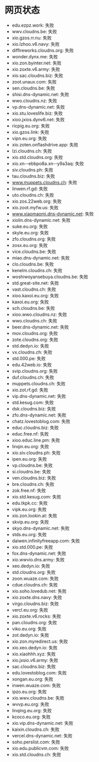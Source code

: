 # 网页状态
- edu.ezpz.work: 失败
- wwv.cloudns.be: 失败
- xio.gzos.rr.nu: 失败
- xio.lzhoo.v6.navy: 失败
- diffireworks.cloudns.org: 失败
- wonder.dynx.me: 失败
- xio.zon.byinter.net: 失败
- xio.zoxte.v6.army: 失败
- xio.sac.cloudns.biz: 失败
- zoot.unaux.com: 失败
- sen.cloudns.be: 失败
- shisi.dns-dynamic.net: 失败
- wwo.cloudns.nz: 失败
- vp.dns-dynamic.net: 失败
- xio.stu.loveslife.biz: 失败
- xioo.jxios.dynv6.net: 失败
- ricpig.eu.org: 失败
- xio.gzos.link: 失败
- vipn.eu.org: 失败
- xio.zoten.onflashdrive.app: 失败
- lzi.cloudns.ch: 失败
- xio.std.cloudns.org: 失败
- xio.xn--ebbpo8a.xn--y9a3aq: 失败
- siv.cloudns.ph: 失败
- tau.cloudns.biz: 失败
- www.muppets.cloudns.ch: 失败
- linwen.rf.gd: 失败
- uto.cloudns.ch: 失败
- xio.zos.22web.org: 失败
- xio.zoot.myfw.us: 失败
- www.xiaomaomi.dns-dynamic.net: 失败
- xiolin.dns-dynamic.net: 失败
- suke.eu.org: 失败
- skyle.eu.org: 失败
- zfo.cloudns.org: 失败
- zosx.eu.org: 失败
- vice.cloudns.be: 失败
- miao.dns-dynamic.net: 失败
- clo.cloudns.be: 失败
- kenelm.cloudns.ch: 失败
- woshiwoyansebuya.cloudns.be: 失败
- std.great-site.net: 失败
- vast.cloudns.ch: 失败
- xioo.kaxoi.eu.org: 失败
- kaxoi.eu.org: 失败
- sch.cloudns.be: 失败
- xioo.wwo.cloudns.nz: 失败
- wwo.cloudns.ch: 失败
- beer.dns-dynamic.net: 失败
- mov.cloudns.org: 失败
- zote.cloudns.org: 失败
- std.dedyn.io: 失败
- vx.cloudns.ch: 失败
- std.000.pe: 失败
- edu.42web.io: 失败
- svip.cloudns.org: 失败
- duf.cloudns.ch: 失败
- muppets.cloudns.ch: 失败
- xio.zot.rf.gd: 失败
- vip.dns-dynamic.net: 失败
- std.kesug.com: 失败
- dsk.cloudns.biz: 失败
- zfo.dns-dynamic.net: 失败
- chatz.lovestoblog.com: 失败
- educ.cloudns.biz: 失败
- educ.free.nf: 失败
- xioo.educ.line.pm: 失败
- linqin.eu.org: 失败
- xio.siv.cloudns.ph: 失败
- ipen.eu.org: 失败
- vp.cloudns.be: 失败
- si.cloudns.be: 失败
- ven.cloudns.biz: 失败
- bre.cloudns.ch: 失败
- zok.free.nf: 失败
- xio.std.kesug.com: 失败
- edu.tkpk.cc: 失败
- vipk.eu.org: 失败
- xio.zon.lookin.at: 失败
- skvip.eu.org: 失败
- skyo.dns-dynamic.net: 失败
- stds.eu.org: 失败
- daiwen.infinityfreeapp.com: 失败
- xio.std.000.pe: 失败
- fox.dns-dynamic.net: 失败
- xio.wwvio.dns.army: 失败
- xeo.dedyn.io: 失败
- std.cloudns.org: 失败
- zoon.wuaze.com: 失败
- cdue.cloudns.ch: 失败
- xio.soho.lovedub.net: 失败
- xio.zoxte.dns.navy: 失败
- virgo.cloudns.biz: 失败
- vercl.eu.org: 失败
- xio.zoxte.v6.rocks: 失败
- pan.cloudns.org: 失败
- viko.eu.org: 失败
- zot.dedyn.io: 失败
- xio.zon.myredirect.us: 失败
- xio.xeo.dedyn.io: 失败
- xio.xiaohhh.xyz: 失败
- xio.jxsio.v6.army: 失败
- sac.cloudns.biz: 失败
- edu.lovestoblog.com: 失败
- xongan.eu.org: 失败
- inwen.wuaze.com: 失败
- ipzo.eu.org: 失败
- xio.wwv.cloudns.be: 失败
- wvvp.eu.org: 失败
- linqing.eu.org: 失败
- kcoco.eu.org: 失败
- xio.vip.dns-dynamic.net: 失败
- kaixin.cloudns.ch: 失败
- vercel.dns-dynamic.net: 失败
- soho.perslist.com: 失败
- xio.edu.publicvm.com: 失败
- xio.std.cloudns.ch: 失败
